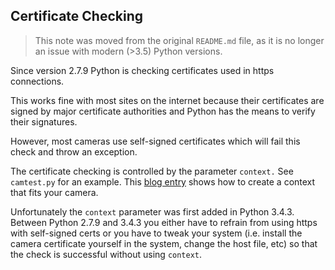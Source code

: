 Certificate Checking
--------------------

> This note was moved from the original `README.md` file, as it is no longer an issue with modern (>3.5) Python versions.

Since version 2.7.9 Python is checking certificates used in https connections.

This works fine with most sites on the internet because their certificates are signed by major
certificate authorities and Python has the means to verify their signatures.

However, most cameras use self-signed certificates which will fail this check and throw an exception. 

The certificate checking is controlled by the parameter `context.` See `camtest.py` for an example.
This [blog entry](http://tuxpool.blogspot.de/2016/05/accessing-servers-with-self-signed.html) shows how to create a context that fits your camera.

Unfortunately the `context` parameter was first added in Python 3.4.3. Between Python 2.7.9 and 3.4.3 
you either have to refrain from using https with self-signed certs or you have to tweak your system 
(i.e. install the camera certificate yourself in the system, change the host file, etc) so that the check is 
successful without using `context`.    
